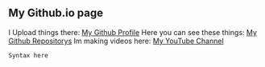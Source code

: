## My Github.io page

I Upload things there: 
[My Github Profile](https://github.com/TerrificTable/)
Here you can see these things: 
[My Github Repositorys](https://github.com/TerrificTable?tab=repositories)
Im making videos here:
[My YouTube Channel](https://www.youtube.com/channel/UCZvMGjd_O0JNO6sb25BvguQ)

```markdown
Syntax here
```
